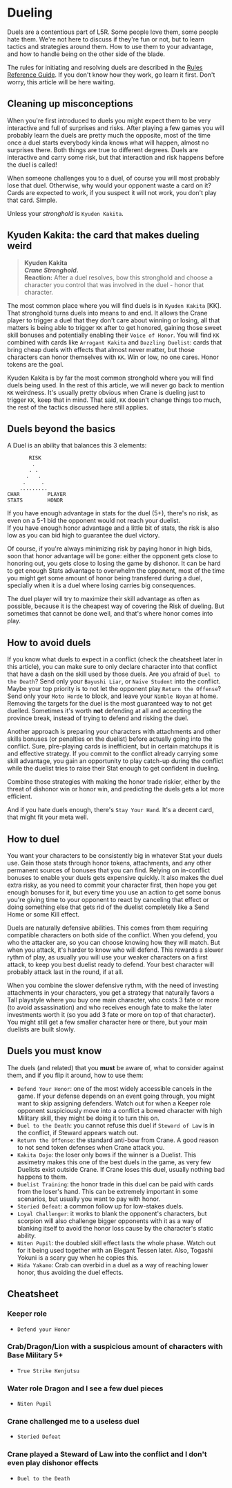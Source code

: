 # Dueling

Duels are a contentious part of L5R. Some people love them, some people hate them. We're not here to discuss if they're fun or not, but to learn tactics and strategies around them. How to use them to your advantage, and how to handle being on the other side of the blade.

The rules for initiating and resolving duels are described in the [Rules Reference Guide](https://www.emeralddb.org/rules/emerald#duel-timing). If you don't know how they work, go learn it first. Don't worry, this article will be here waiting.

## Cleaning up misconceptions

When you're first introduced to duels you might expect them to be very interactive and full of surprises and risks. After playing a few games you will probably learn the duels are pretty much the opposite, most of the time once a duel starts everybody kinda knows what will happen, almost no surprises there. Both things are true to different degrees. Duels are interactive and carry some risk, but that interaction and risk happens before the duel is called!

When someone challenges you to a duel, of course you will most probably lose that duel. Otherwise, why would your opponent waste a card on it? Cards are expected to work, if you suspect it will not work, you don't play that card. Simple.

Unless your _stronghold_ is `Kyuden Kakita`.

## Kyuden Kakita: the card that makes dueling weird

> **Kyuden Kakita**  
> _**Crane Stronghold.**_  
> **Reaction:** After a duel resolves, bow this stronghold and choose a character you control that was involved in the duel - honor that character.

The most common place where you will find duels is in `Kyuden Kakita` [KK]. That stronghold turns duels into means to and end. It allows the Crane player to trigger a duel that they don't care about winning or losing, all that matters is being able to trigger `KK` after to get honored, gaining those sweet skill bonuses and potentially enabling their `Voice of Honor`. You will find `KK` combined with cards like `Arrogant Kakita` and `Dazzling Duelist`: cards that bring cheap duels with effects that almost never matter, but those characters can honor themselves with `KK`. Win or low, no one cares. Honor tokens are the goal.

Kyuden Kakita is by far the most common stronghold where you will find duels being used. In the rest of this article, we will never go back to mention `KK` weirdness. It's usually pretty obvious when Crane is dueling just to trigger `KK`, keep that in mind. That said, `KK` doesn't change things too much, the rest of the tactics discussed here still applies.

## Duels beyond the basics

A Duel is an ability that balances this 3 elements:

```
       RISK
        .
       . .
      .   .
     .     .
    .........
CHAR         PLAYER
STATS        HONOR
```

If you have enough advantage in stats for the duel (5+), there's no risk, as even on a 5-1 bid the opponent would not reach your duelist.  
If you have enough honor advantage and a little bit of stats, the risk is also low as you can bid high to guarantee the duel victory.

Of course, if you're always minimizing risk by paying honor in high bids, soon that honor advantage will be gone: either the opponent gets close to honoring out, you gets close to losing the game by dishonor. It can be hard to get enough Stats advantage to overwhelm the opponent, most of the time you might get some amount of honor being transfered during a duel, specially when it is a duel where losing carries big consequences.

The duel player will try to maximize their skill advantage as often as possible, because it is the cheapest way of covering the Risk of dueling. But sometimes that cannot be done well, and that's where honor comes into play.

## How to avoid duels

If you know what duels to expect in a conflict (check the cheatsheet later in this article), you can make sure to only declare character into that conflict that have a dash on the skill used by those duels. Are you afraid of `Duel to the Death`? Send only your `Bayushi Liar`, or `Naive Student` into the conflict. Maybe your top priority is to not let the opponent play `Return the Offense`? Send only your `Moto Horde` to block, and leave your `Nimble Noyan` at home. Removing the targets for the duel is the most guaranteed way to not get duelled. Sometimes it's worth **not** defending at all and accepting the province break, instead of trying to defend and risking the duel.

Another approach is preparing your characters with attachments and other skills bonuses (or penalties on the duelist) before actually going into the conflict. Sure, plre-playing cards is inefficient, but in certain matchups it is and effective strategy. If you commit to the conflict already carrying some skill advantage, you gain an opportunity to play catch-up during the conflict while the duelist tries to raise their Stat enough to get confident in dueling.

Combine those strategies with making the honor trade riskier, either by the threat of dishonor win or honor win, and predicting the duels gets a lot more efficient.

And if you hate duels enough, there's `Stay Your Hand`. It's a decent card, that might fit your meta well.

## How to duel

You want your characters to be consistently big in whatever Stat your duels use. Gain those stats through honor tokens, attachments, and any other permanent sources of bonuses that you can find. Relying on in-conflict bonuses to enable your duels gets expensive quickly. It also makes the duel extra risky, as you need to commit your character first, then hope you get enough bonuses for it, but every time you use an action to get some bonus you're giving time to your opponent to react by canceling that effect or doing something else that gets rid of the duelist completely like a Send Home or some Kill effect.

Duels are naturally defensive abilities. This comes from them requiring compatible characters on both side of the conflict. When you defend, you who the attacker are, so you can choose knowing how they will match. But when you attack, it's harder to know who will defend. This rewards a slower rythm of play, as usually you will use your weaker characters on a first attack, to keep you best duelist ready to defend. Your best character will probably attack last in the round, if at all.

When you combine the slower defensive rythm, with the need of investing attachments in your characters, you get a strategy that naturally favors a Tall playstyle where you buy one main character, who costs 3 fate or more (to avoid assassination) and who receives enough fate to make the later investments worth it (so you add 3 fate or more on top of that character). You might still get a few smaller character here or there, but your main duelists are built slowly.

## Duels you must know

The duels (and related) that you **must** be aware of, what to consider against them, and if you flip it around, how to use them:

- `Defend Your Honor`: one of the most widely accessible cancels in the game. If your defense depends on an event going through, you might want to skip assigning defenders. Watch out for when a Keeper role opponent suspiciously move into a conflict a bowed character with high Military skill, they might be doing it to turn this on.
- `Duel to the Death`: you cannot refuse this duel if `Steward of Law` is in the conflict, if Steward appears watch out.
- `Return the Offense`: the standard anti-bow from Crane. A good reason to not send token defenses when Crane attack you.
- `Kakita Dojo`: the loser only bows if the winner is a Duelist. This assimetry makes this one of the best duels in the game, as very few Duelists exist outside Crane. If Crane loses this duel, usually nothing bad happens to them.
- `Duelist Training`: the honor trade in this duel can be paid with cards from the loser's hand. This can be extremely important in some scenarios, but usually you want to pay with honor.
- `Storied Defeat`: a common follow up for low-stakes duels.
- `Loyal Challenger`: it works to blank the opponent's characters, but scorpion will also challenge bigger opponents with it as a way of blanking itself to avoid the honor loss cause by the character's static ability.
- `Niten Pupil`: the doubled skill effect lasts the whole phase. Watch out for it being used together with an Elegant Tessen later. Also, Togashi Yokuni is a scary guy when he copies this.
- `Hida Yakamo`: Crab can overbid in a duel as a way of reaching lower honor, thus avoiding the duel effects.

## Cheatsheet

### Keeper role

- `Defend your Honor`

### Crab/Dragon/Lion with a suspicious amount of characters with Base Military 5+

- `True Strike Kenjutsu`

### Water role Dragon and I see a few duel pieces

- `Niten Pupil`

### Crane challenged me to a useless duel

- `Storied Defeat`

### Crane played a Steward of Law into the conflict and I don't even play dishonor effects

- `Duel to the Death`
